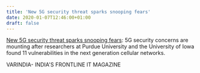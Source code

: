 ```yaml
---
title: 'New 5G security threat sparks snooping fears'
date: 2020-01-07T12:46:00+01:00
draft: false
---
```


[New 5G security threat sparks snooping fears](https://varindia.com/news/new-5g-security-threat-sparks-snooping-fears#.XhRvqGYAn6I.blogger): 5G security concerns are mounting after researchers at Purdue University and the University of Iowa found 11 vulnerabilities in the next generation cellular networks.  
  
VARINDIA- INDIA'S FRONTLINE IT MAGAZINE